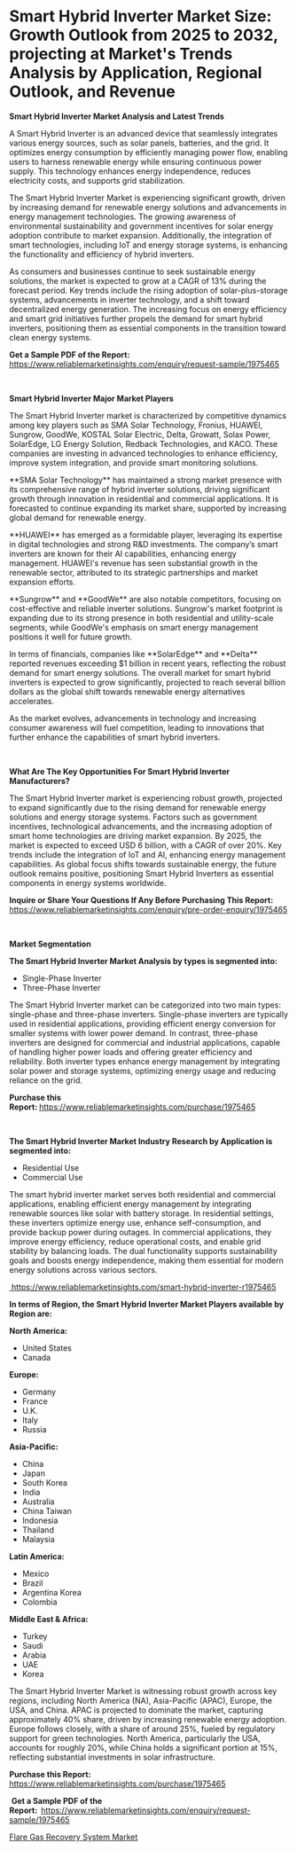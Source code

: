 <p><h1>Smart Hybrid Inverter Market Size: Growth Outlook from 2025 to 2032, projecting at Market's Trends Analysis by Application, Regional Outlook, and Revenue</h1></p><p><strong>Smart Hybrid Inverter Market Analysis and Latest Trends</strong></p>
<p><p>A Smart Hybrid Inverter is an advanced device that seamlessly integrates various energy sources, such as solar panels, batteries, and the grid. It optimizes energy consumption by efficiently managing power flow, enabling users to harness renewable energy while ensuring continuous power supply. This technology enhances energy independence, reduces electricity costs, and supports grid stabilization.</p><p>The Smart Hybrid Inverter Market is experiencing significant growth, driven by increasing demand for renewable energy solutions and advancements in energy management technologies. The growing awareness of environmental sustainability and government incentives for solar energy adoption contribute to market expansion. Additionally, the integration of smart technologies, including IoT and energy storage systems, is enhancing the functionality and efficiency of hybrid inverters.</p><p>As consumers and businesses continue to seek sustainable energy solutions, the market is expected to grow at a CAGR of 13% during the forecast period. Key trends include the rising adoption of solar-plus-storage systems, advancements in inverter technology, and a shift toward decentralized energy generation. The increasing focus on energy efficiency and smart grid initiatives further propels the demand for smart hybrid inverters, positioning them as essential components in the transition toward clean energy systems.</p></p>
<p><strong>Get a Sample PDF of the Report:&nbsp;</strong> <a href="https://www.reliablemarketinsights.com/enquiry/request-sample/1975465?utm_campaign=2535&utm_medium=2&utm_source=Github&utm_content=ia&utm_term=07042025&utm_id=smart-hybrid-inverter">https://www.reliablemarketinsights.com/enquiry/request-sample/1975465</a></p>
<p>&nbsp;</p>
<p><strong>Smart Hybrid Inverter Major Market Players</strong></p>
<p><p>The Smart Hybrid Inverter market is characterized by competitive dynamics among key players such as SMA Solar Technology, Fronius, HUAWEI, Sungrow, GoodWe, KOSTAL Solar Electric, Delta, Growatt, Solax Power, SolarEdge, LG Energy Solution, Redback Technologies, and KACO. These companies are investing in advanced technologies to enhance efficiency, improve system integration, and provide smart monitoring solutions.</p><p>**SMA Solar Technology** has maintained a strong market presence with its comprehensive range of hybrid inverter solutions, driving significant growth through innovation in residential and commercial applications. It is forecasted to continue expanding its market share, supported by increasing global demand for renewable energy.</p><p>**HUAWEI** has emerged as a formidable player, leveraging its expertise in digital technologies and strong R&D investments. The company’s smart inverters are known for their AI capabilities, enhancing energy management. HUAWEI's revenue has seen substantial growth in the renewable sector, attributed to its strategic partnerships and market expansion efforts.</p><p>**Sungrow** and **GoodWe** are also notable competitors, focusing on cost-effective and reliable inverter solutions. Sungrow's market footprint is expanding due to its strong presence in both residential and utility-scale segments, while GoodWe's emphasis on smart energy management positions it well for future growth.</p><p>In terms of financials, companies like **SolarEdge** and **Delta** reported revenues exceeding $1 billion in recent years, reflecting the robust demand for smart energy solutions. The overall market for smart hybrid inverters is expected to grow significantly, projected to reach several billion dollars as the global shift towards renewable energy alternatives accelerates.</p><p>As the market evolves, advancements in technology and increasing consumer awareness will fuel competition, leading to innovations that further enhance the capabilities of smart hybrid inverters.</p></p>
<p>&nbsp;</p>
<p><strong>What Are The Key Opportunities For Smart Hybrid Inverter Manufacturers?</strong></p>
<p><p>The Smart Hybrid Inverter market is experiencing robust growth, projected to expand significantly due to the rising demand for renewable energy solutions and energy storage systems. Factors such as government incentives, technological advancements, and the increasing adoption of smart home technologies are driving market expansion. By 2025, the market is expected to exceed USD 6 billion, with a CAGR of over 20%. Key trends include the integration of IoT and AI, enhancing energy management capabilities. As global focus shifts towards sustainable energy, the future outlook remains positive, positioning Smart Hybrid Inverters as essential components in energy systems worldwide.</p></p>
<p><strong>Inquire or Share Your Questions If Any Before Purchasing This Report:</strong> <a href="https://www.reliablemarketinsights.com/enquiry/pre-order-enquiry/1975465?utm_campaign=2535&utm_medium=2&utm_source=Github&utm_content=ia&utm_term=07042025&utm_id=smart-hybrid-inverter">https://www.reliablemarketinsights.com/enquiry/pre-order-enquiry/1975465</a></p>
<p>&nbsp;</p>
<p><strong>Market Segmentation</strong></p>
<p><strong>The Smart Hybrid Inverter Market Analysis by types is segmented into:</strong></p>
<p><ul><li>Single-Phase Inverter</li><li>Three-Phase Inverter</li></ul></p>
<p><p>The Smart Hybrid Inverter market can be categorized into two main types: single-phase and three-phase inverters. Single-phase inverters are typically used in residential applications, providing efficient energy conversion for smaller systems with lower power demand. In contrast, three-phase inverters are designed for commercial and industrial applications, capable of handling higher power loads and offering greater efficiency and reliability. Both inverter types enhance energy management by integrating solar power and storage systems, optimizing energy usage and reducing reliance on the grid.</p></p>
<p><strong>Purchase this Report:&nbsp;</strong><a href="https://www.reliablemarketinsights.com/purchase/1975465?utm_campaign=2535&utm_medium=2&utm_source=Github&utm_content=ia&utm_term=07042025&utm_id=smart-hybrid-inverter">https://www.reliablemarketinsights.com/purchase/1975465</a></p>
<p>&nbsp;</p>
<p><strong>The Smart Hybrid Inverter Market Industry Research by Application is segmented into:</strong></p>
<p><ul><li>Residential Use</li><li>Commercial Use</li></ul></p>
<p><p>The smart hybrid inverter market serves both residential and commercial applications, enabling efficient energy management by integrating renewable sources like solar with battery storage. In residential settings, these inverters optimize energy use, enhance self-consumption, and provide backup power during outages. In commercial applications, they improve energy efficiency, reduce operational costs, and enable grid stability by balancing loads. The dual functionality supports sustainability goals and boosts energy independence, making them essential for modern energy solutions across various sectors.</p></p>
<p><a href="https://www.reliablemarketinsights.com/smart-hybrid-inverter-r1975465?utm_campaign=2535&utm_medium=2&utm_source=Github&utm_content=ia&utm_term=07042025&utm_id=smart-hybrid-inverter">&nbsp;https://www.reliablemarketinsights.com/smart-hybrid-inverter-r1975465</a></p>
<p><strong>In terms of Region, the Smart Hybrid Inverter Market Players available by Region are:</strong></p>
<p>
    <p> <strong> North America: </strong>
        <ul>
            <li>United States</li>
            <li>Canada</li>
        </ul>
        </p> 
    <p> <strong> Europe: </strong>
        <ul>
            <li>Germany</li>
            <li>France</li>
            <li>U.K.</li>
            <li>Italy</li>
            <li>Russia</li>
        </ul>
        </p> 
    <p> <strong> Asia-Pacific: </strong>
        <ul>
            <li>China</li>
            <li>Japan</li>
            <li>South Korea</li>
            <li>India</li>
            <li>Australia</li>
            <li>China Taiwan</li>
            <li>Indonesia</li>
            <li>Thailand</li>
            <li>Malaysia</li>
        </ul>
        </p> 
    <p> <strong> Latin America: </strong>
        <ul>
            <li>Mexico</li>
            <li>Brazil</li>
            <li>Argentina Korea</li>
            <li>Colombia</li>
        </ul>
        </p> 
    <p> <strong> Middle East & Africa: </strong>
        <ul>
            <li>Turkey</li>
            <li>Saudi</li>
            <li>Arabia</li>
            <li>UAE</li>
            <li>Korea</li>
        </ul>
    </p>
    </p>
<p><p>The Smart Hybrid Inverter Market is witnessing robust growth across key regions, including North America (NA), Asia-Pacific (APAC), Europe, the USA, and China. APAC is projected to dominate the market, capturing approximately 40% share, driven by increasing renewable energy adoption. Europe follows closely, with a share of around 25%, fueled by regulatory support for green technologies. North America, particularly the USA, accounts for roughly 20%, while China holds a significant portion at 15%, reflecting substantial investments in solar infrastructure.</p></p>
<p><strong>Purchase this Report: </strong><a href="https://www.reliablemarketinsights.com/purchase/1975465?utm_campaign=2535&utm_medium=2&utm_source=Github&utm_content=ia&utm_term=07042025&utm_id=smart-hybrid-inverter">https://www.reliablemarketinsights.com/purchase/1975465</a></p>
<p>&nbsp;<strong>Get a Sample PDF of the Report:&nbsp;&nbsp;</strong><a href="https://www.reliablemarketinsights.com/enquiry/request-sample/1975465?utm_campaign=2535&utm_medium=2&utm_source=Github&utm_content=ia&utm_term=07042025&utm_id=smart-hybrid-inverter">https://www.reliablemarketinsights.com/enquiry/request-sample/1975465</a></p>
<p><strong></strong></p>
<p><p><a href="https://github.com/oliveroste6/Market-Research-Report-List-1/blob/main/flare-gas-recovery-system-market.md?utm_campaign=2535&utm_medium=2&utm_source=Github&utm_content=ia&utm_term=07042025&utm_id=smart-hybrid-inverter">Flare Gas Recovery System Market</a></p></p>